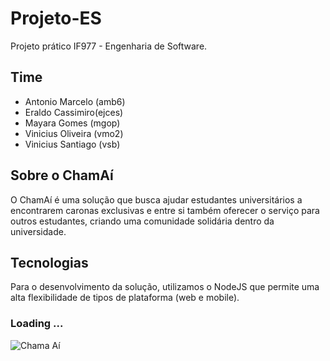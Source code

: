 # Projeto-ES
Projeto prático IF977 - Engenharia de Software.

## Time
- Antonio Marcelo (amb6)
- Eraldo Cassimiro(ejces)
- Mayara Gomes (mgop)
- Vinicius Oliveira (vmo2)
- Vinicius Santiago (vsb)

## Sobre o ChamAí
O ChamAí é uma solução que busca ajudar estudantes universitários a encontrarem caronas exclusivas e entre si também oferecer o serviço para outros estudantes, criando uma comunidade solidária dentro da universidade.

## Tecnologias
Para o desenvolvimento da solução, utilizamos o NodeJS que permite uma alta flexibilidade de tipos de plataforma (web e mobile).


### Loading ... 

![Chama Aí](https://user-images.githubusercontent.com/52223857/143258743-1f08e81f-b69a-40ce-9cbc-69de870f1a57.png)

